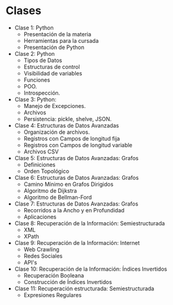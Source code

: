 # Clases
- Clase 1: Python
  - Presentación de la materia
  - Herramientas para la cursada
  - Presentación de Python
- Clase 2: Python
  - Tipos de Datos
  - Estructuras de control
  - Visibilidad de variables
  - Funciones
  - POO.
  - Introspección.
- Clase 3: Python:
  - Manejo de Excepciones.
  - Archivos
  - Persistencia: pickle, shelve, JSON.
- Clase 4: Estructuras de Datos Avanzadas
  - Organización de archivos.
  - Registros con Campos de longitud fija
  - Registros con Campos de longitud variable
  - Archivos CSV
- Clase 5: Estructuras de Datos Avanzadas: Grafos
  - Definiciones
  - Orden Topológico
- Clase 6: Estructuras de Datos Avanzadas: Grafos
  - Camino Mínimo en Grafos Dirigidos
  - Algoritmo de Dijkstra
  - Algoritmo de Bellman-Ford
- Clase 7: Estructuras de Datos Avanzadas: Grafos
  - Recorridos a la Ancho y en Profundidad
  - Aplicaciones 
- Clase 8: Recuperación de la Información: Semiestructurada
  -  XML
  -  XPath
- Clase 9: Recuperación de la Información: Internet
  - Web Crawling
  - Redes Sociales
  - API's 
- Clase 10: Recuperación de la Información: Índices Invertidos
  - Recuperación Booleana
  - Construcción de Índices Invertidos
- Clase 11: Recuperación estructurada: Semiestructurada
  - Expresiones Regulares